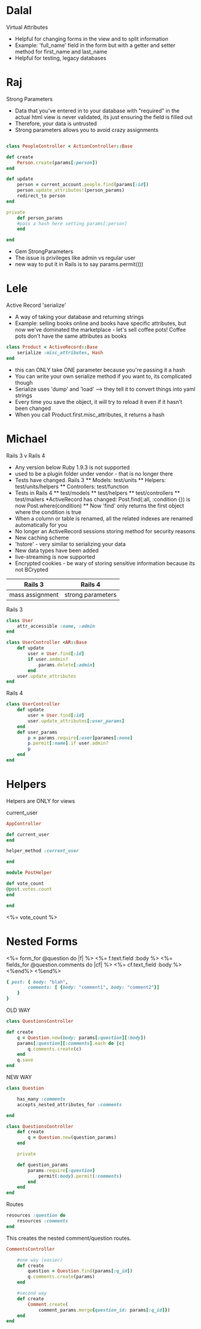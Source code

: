 # Dalal

Virtual Attributes
* Helpful for changing forms in the view and to split information
* Example: 'full_name' field in the form but with a getter and setter method for first_name and last_name
* Helpful for testing, legacy databases


# Raj

Strong Parameters

* Data that you've entered in to your database with "required" in the actual html view is never validated, its just ensuring the field is filled out
* Therefore, your data is untrusted
* Strong parameters allows you to avoid crazy assignments 

```ruby

class PeopleController < ActionController::Base

def create
	Person.create(params[:person])
end

def update
	person = current_account.people.find(params[:id])
	person.update_attributes!(person_params)
	redirect_to person
end

private
	def person_params
	#pass a hash here setting params[:person]
	end

end
```

* Gem StrongParameters
* The issue is privileges like admin vs regular user
* new way to put it in Rails is to say params.permit(())


# Lele

Active Record 'serialize'

* A way of taking your database and returning strings
* Example: selling books online and books have specific attributes, but now we've dominated the marketplace - let's sell coffee pots! Coffee pots don't have the same attributes as books
```ruby
class Product < ActiveRecord::Base
	serialize :misc_attributes, Hash
end
```
* this can ONLY take ONE parameter because you're passing it a hash
* You can write your own serialize method if you want to, its complicated though
* Serialize uses 'dump' and 'load' --> they tell it to convert things into yaml strings
* Every time you save the object, it will try to reload it even if it hasn't been changed
* When you call Product.first.misc_attributes, it returns a hash



# Michael

Rails 3 v Rails 4

* Any version below Ruby 1.9.3 is not supported
* used to be a plugin folder under vendor - that is no longer there
* Tests have changed. Rails 3
** Models: test/units
** Helpers: test/units/helpers
** Controllers: test/function
* Tests in Rails 4
** test/models
** test/helpers
** test/controllers
** test/mailers
*ActiveRecord has changed: Post.find(:all, :condition {}) is now Post.where(condition)
** Now 'find' only returns the first object where the condition is true
* When a column or table is renamed, all the related indexes are renamed automatically for you
* No longer an ActiveRecord sessions storing method for security reasons
* New caching scheme
* 'hstore' - very similar to serializing your data
* New data types have been added
* live-streaming is now supported
* Encrypted cookies - be wary of storing sensitive information because its not BCrypted


| Rails 3 | Rails 4 |
| ---------|-----------|
| mass assignment | strong parameters |
Rails 3
```ruby
class User
	attr_accessible :name, :admin
end

class UserController <AR::Base
	def update
		user = User.find[:id]
		if user.amdmin?
			params.delete[:admin]
		end
	user.update_attributes
end
```
Rails 4
```ruby 
class UserController
	def update
		user = User.find[:id]
		user.update_attributes[:user_params]
	end
	def user_params
		p = params.require[:user]parames[:none]
		p.permit[:name].if user.admin?
		p
	end
end
```

# Helpers

Helpers are ONLY for views


current_user
```ruby
AppController

def current_user
end

helper_method :current_user

end
```

```ruby
module PostHelper

def vote_count
@post.votes.count
end

end
```

<span> <%= vote_count %> </span>


# Nested Forms

<%= form_for @question do |f| %>
	<%= f.text.field :body %>
	<%= fields_for @question.comments do |cf| %>
		<%= cf.text_field :body %>
	<%end%>
<%end%>

```ruby
{ post: { body: "blah",
		comments: [ {body: "comment1", body: "comment2"}]
	}
}

```

OLD WAY
```ruby
class QuestionsController

def create
	q = Question.new(body: params[:question][:body])
	params[:question][:comments].each do |c|
		q.comments.create(c)
	end
	q.save
end
```
NEW WAY
```ruby
class Question

	has_many :comments
	accepts_nested_attributes_for :comments

end

class QuestionsController
	def create
		q = Question.new(question_params)
	end

	private

	def question_params
		params.require[:question]
			permit(:body).permit(:comments)
		end
	end
end
```
Routes

```ruby
resources :question do
	resources :comments
end
```
This creates the nested comment/question routes.

```ruby
CommentsController

	#one way (easier)
	def create
		question = Question.find(params[:q_id])
		q.comments.create(params)
	end

	#second way
	def create
		Comment.create(
			comment_params.merge{question_id: params[:q_id]})
	end
end
```